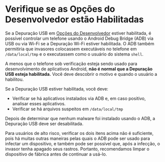 # Verifique se as Opções do Desenvolvedor estão Habilitadas

Se a Depuração USB em [Opções do Desenvolvedor](https://developer.android.com/studio/debug/dev-options) estiver habilitada, é possível controlar um telefone usando o Android Debug Bridge (ADB) via USB ou via Wi-Fi se a Depuração Wi-Fi estiver habilitada. O ADB também permitiria que invasores colocassem executáveis ​​no telefone em `/data/local/tmp` e o executassem como o usuário do sistema `shell`.

A menos que o telefone sob verificação esteja sendo usado para desenvolvimento de aplicativos Android, **não é normal que a Depuração USB esteja habilitada.** Você deve descobrir o motivo e quando o usuário a habilitou.

Se a Depuração USB estiver habilitada, você deve:

* Verificar se há aplicativos instalados via ADB e, em caso positivo, analisar esses aplicativos.
* Verificar se há arquivos suspeitos em `/data/local/tmp`

Depois de determinar que nenhum malware foi instalado usando o ADB, a Depuração USB deve ser desabilitada.

Para usuários de alto risco, verificar os dois itens acima não é suficiente, pois há muitas outras maneiras pelas quais o ADB pode ser usado para infectar um dispositivo, e também pode ser possível que, após a infecção, o invasor tenha apagado seus rastros. Portanto, recomendamos limpar o dispositivo de fábrica antes de continuar a usá-lo.
